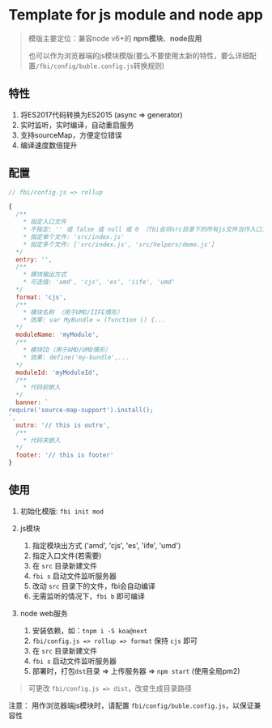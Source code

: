# Template for js module and node app

> 模版主要定位：兼容node v6+的 **npm模块**、**node应用**
>
> 也可以作为浏览器端的js模块模版(要么不要使用太新的特性，要么详细配置`/fbi/config/buble.config.js`转换规则)

## 特性
1. 将ES2017代码转换为ES2015 (async => generator)
1. 实时监听，实时编译，自动重启服务
1. 支持sourceMap，方便定位错误
1. 编译速度数倍提升

## 配置
```js
// fbi/config.js => rollup

{
  /**
    * 指定入口文件
    * 不指定: '' 或 false 或 null 或 0 （fbi会将src目录下的所有js文件当作入口文件，且保持目录结构）
    * 指定单个文件: 'src/index.js'
    * 指定多个文件: ['src/index.js', 'src/helpers/demo.js']
  */
  entry: '',
  /**
    * 模块输出方式
    * 可选值: 'amd', 'cjs', 'es', 'iife', 'umd'
  */
  format: 'cjs',
  /**
    * 模块名称 （用于UMD/IIFE情形）
    * 效果: var MyBundle = (function () {...
  */
  moduleName: 'myModule',
  /**
    * 模块ID（用于AMD/UMD情形）
    * 效果: define('my-bundle',...
  */
  moduleId: 'myModuleId',
  /**
    * 代码前嵌入
  */
  banner: `
require('source-map-support').install();
`,
  outro: '// this is outro',
  /**
    * 代码末嵌入
  */
  footer: '// this is footer'
}
```
## 使用

1. 初始化模版: `fbi init mod`

1. js模块
    1. 指定模块出方式 ('amd', 'cjs', 'es', 'iife', 'umd')
    1. 指定入口文件(若需要)
    1. 在 `src` 目录新建文件
    1. `fbi s` 启动文件监听服务器
    1. 改动 `src` 目录下的文件，fbi会自动编译
    1. 无需监听的情况下，`fbi b` 即可编译

1. node web服务
    1. 安装依赖，如：`tnpm i -S koa@next`
    1. `fbi/config.js => rollup => format` 保持 `cjs` 即可
    1. 在 `src` 目录新建文件
    1. `fbi s` 启动文件监听服务器
    1. 部署时，打包`dst`目录 => 上传服务器 => `npm start` (使用全局pm2)

> 可更改 `fbi/config.js => dist`，改变生成目录路径

注意： 用作浏览器端js模块时，请配置 `fbi/config/buble.config.js`，以保证兼容性
